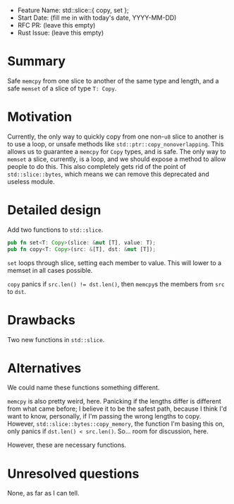 - Feature Name: std::slice::{ copy, set };
- Start Date: (fill me in with today's date, YYYY-MM-DD)
- RFC PR: (leave this empty)
- Rust Issue: (leave this empty)

# Summary
[summary]: #summary

Safe `memcpy` from one slice to another of the same type and length, and a safe
`memset` of a slice of type `T: Copy`.

# Motivation
[motivation]: #motivation

Currently, the only way to quickly copy from one non-`u8` slice to another is to
use a loop, or unsafe methods like `std::ptr::copy_nonoverlapping`. This allows
us to guarantee a `memcpy` for `Copy` types, and is safe. The only way to
`memset` a slice, currently, is a loop, and we should expose a method to allow
people to do this. This also completely gets rid of the point of
`std::slice::bytes`, which means we can remove this deprecated and useless
module.

# Detailed design
[design]: #detailed-design

Add two functions to `std::slice`.

```rust
pub fn set<T: Copy>(slice: &mut [T], value: T);
pub fn copy<T: Copy>(src: &[T], dst: &mut [T]);
```

`set` loops through slice, setting each member to value. This will lower to a
memset in all cases possible.

`copy` panics if `src.len() != dst.len()`, then `memcpy`s the members from
`src` to `dst`.

# Drawbacks
[drawbacks]: #drawbacks

Two new functions in `std::slice`.

# Alternatives
[alternatives]: #alternatives

We could name these functions something different.

`memcpy` is also pretty weird, here. Panicking if the lengths differ is
different from what came before; I believe it to be the safest path, because I
think I'd want to know, personally, if I'm passing the wrong lengths to copy.
However, `std::slice::bytes::copy_memory`, the function I'm basing this on, only
panics if `dst.len() < src.len()`. So... room for discussion, here.

However, these are necessary functions.

# Unresolved questions
[unresolved]: #unresolved-questions

None, as far as I can tell.
